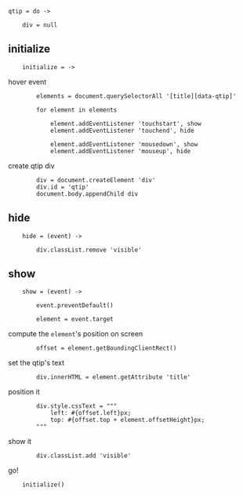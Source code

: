 
	qtip = do ->

		div = null

## initialize

		initialize = ->

hover event

			elements = document.querySelectorAll '[title][data-qtip]'

			for element in elements

				element.addEventListener 'touchstart', show
				element.addEventListener 'touchend', hide

				element.addEventListener 'mousedown', show
				element.addEventListener 'mouseup', hide

create qtip div

			div = document.createElement 'div'
			div.id = 'qtip'
			document.body.appendChild div

## hide

		hide = (event) ->

			div.classList.remove 'visible'

## show

		show = (event) ->

			event.preventDefault()

			element = event.target

compute the `element`'s position on screen

			offset = element.getBoundingClientRect()

set the qtip's text

			div.innerHTML = element.getAttribute 'title'

position it

			div.style.cssText = """
				left: #{offset.left}px;
				top: #{offset.top + element.offsetHeight}px;
			"""

show it

			div.classList.add 'visible'

go!

		initialize()